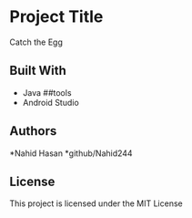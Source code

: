 
# Project Title
Catch the Egg

## Built With

* Java
##tools
* Android Studio


## Authors

*Nahid Hasan
*github/Nahid244



## License

This project is licensed under the MIT License 



